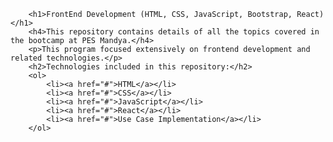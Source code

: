 
        <h1>FrontEnd Development (HTML, CSS, JavaScript, Bootstrap, React)</h1>
        <h4>This repository contains details of all the topics covered in the bootcamp at PES Mandya.</h4>
        <p>This program focused extensively on frontend development and related technologies.</p>
        <h2>Technologies included in this repository:</h2>
        <ol>
            <li><a href="#">HTML</a></li>
            <li><a href="#">CSS</a></li>
            <li><a href="#">JavaScript</a></li>
            <li><a href="#">React</a></li>
            <li><a href="#">Use Case Implementation</a></li>
        </ol>

